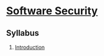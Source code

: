 # [Software Security](https://fenix.ciencias.ulisboa.pt/degrees/engenharia-informatica-564500436615277/disciplina-curricular/846155801952557)

## Syllabus
1. [Introduction](./1-introduction.md)